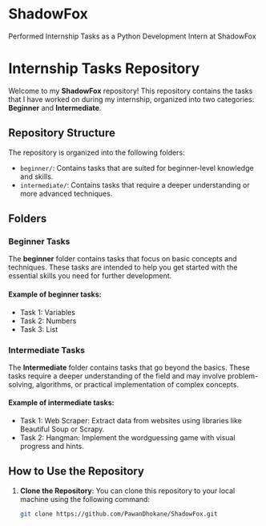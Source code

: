 # ShadowFox
Performed Internship Tasks as a Python Development Intern at ShadowFox
# Internship Tasks Repository

Welcome to my **ShadowFox** repository! This repository contains the tasks that I have worked on during my internship, organized into two categories: **Beginner** and **Intermediate**.

## Repository Structure

The repository is organized into the following folders:

- `beginner/`: Contains tasks that are suited for beginner-level knowledge and skills.
- `intermediate/`: Contains tasks that require a deeper understanding or more advanced techniques.

## Folders

### Beginner Tasks
The **beginner** folder contains tasks that focus on basic concepts and techniques. These tasks are intended to help you get started with the essential skills you need for further development.

#### Example of beginner tasks:
- Task 1: Variables
- Task 2: Numbers
- Task 3: List

### Intermediate Tasks
The **Intermediate** folder contains tasks that go beyond the basics. These tasks require a deeper understanding of the field and may involve problem-solving, algorithms, or practical implementation of complex concepts.

#### Example of intermediate tasks:
- Task 1:  Web Scraper: Extract data from websites using libraries like Beautiful Soup or Scrapy.
- Task 2: Hangman: Implement the wordguessing game with visual progress and hints. 



## How to Use the Repository

1. **Clone the Repository**:
   You can clone this repository to your local machine using the following command:
   ```bash
   git clone https://github.com/PawanDhokane/ShadowFox.git


